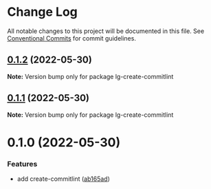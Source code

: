 # Change Log

All notable changes to this project will be documented in this file.
See [Conventional Commits](https://conventionalcommits.org) for commit guidelines.

## [0.1.2](https://github.com/lginsane/lg/compare/lg-create-commitlint@0.1.1...lg-create-commitlint@0.1.2) (2022-05-30)

**Note:** Version bump only for package lg-create-commitlint





## [0.1.1](https://github.com/lginsane/lg/compare/lg-create-commitlint@0.1.0...lg-create-commitlint@0.1.1) (2022-05-30)

**Note:** Version bump only for package lg-create-commitlint





# 0.1.0 (2022-05-30)


### Features

* add create-commitlint ([ab165ad](https://github.com/lginsane/lg/commit/ab165adb7048f6c27146f94553d336d25dd08244))
